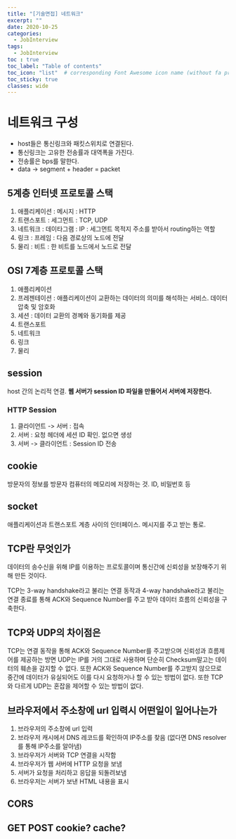 ```yaml
---
title: "[기술면접] 네트워크"
excerpt: ""
date: 2020-10-25
categories:
  - JobInterview
tags:
  - JobInterview
toc : true
toc_label: "Table of contents"
toc_icon: "list"  # corresponding Font Awesome icon name (without fa prefix)
toc_sticky: true
classes: wide
---
```


# 네트워크 구성

- host들은 통신링크와 패킷스위치로 연결된다.
- 통신링크는 고유한 전송률과 대역폭을 가진다.
- 전송률은 bps를 말한다.
- data -> segment + header  = packet

## 5계층 인터넷 프로토콜 스택

1. 애플리케이션 : 메시지     : HTTP   
2. 트랜스포트   : 세그먼트   : TCP, UDP
3. 네트워크     : 데이타그램 : IP : 세그먼트 목적지 주소를 받아서 routing하는 역할
4. 링크         : 프레임     : 다음 경로상의 노드에 전달  
5. 물리         : 비트       : 한 비트를 노드에서 노드로 전달

## OSI 7계층 프로토콜 스택

1. 애플리케이션
2. 프레젠테이션  : 애플리케이션이 교환하는 데이터의 의미를 해석하는 서비스. 데이터 압축 및 암호화
3. 세션         : 데이터 교환의 경꼐와 동기화를 제공
4. 트랜스포트
5. 네트워크
6. 링크
7. 물리

## session

host 간의 논리적 연결. **웹 서버가 session ID 파일을 만들어서 서버에 저장한다.**

### HTTP Session

1. 클라이언트 -> 서버 : 접속
1. 서버 : 요청 헤더에 세션 ID 확인. 없으면 생성
1. 서버 -> 클라이언트 : Session ID 전송

## cookie

방문자의 정보를 방문자 컴퓨터의 메모리에 저장하는 것. ID, 비밀번호 등

## socket

애플리케이션과 트랜스포트 계층 사이의 인터페이스.  메시지를 주고 받는 통로.


## TCP란 무엇인가

데이터의 송수신을 위해 IP를 이용하는 프로토콜이며 통신간에 신뢰성을 보장해주기 위해 만든 것이다.

TCP는 3-way handshake라고 불리는 연결 동작과 4-way handshake라고 불리는 연결 종료를 통해 ACK와 Sequence Number를 주고 받아 데이터 흐름의 신뢰성을 구축한다.

## TCP와 UDP의 차이점은
TCP는 연결 동작을 통해 ACK와 Sequence Number를 주고받으며 신뢰성과 흐름제어를 제공하는 방면 UDP는 IP를 거의 그대로 사용하며 단순히 Checksum말고는 데이터의 훼손을 감지할 수 없다. 또한 ACK와 Sequence Number를 주고받지 않으므로 중간에 데이터가 유실되어도 이를 다시 요청하거나 할 수 있는 방법이 없다. 또한 TCP와 다르게 UDP는 혼잡을 제어할 수 있는 방법이 없다.

## 브라우저에서 주소창에 url 입력시 어떤일이 일어나는가

1. 브라우저의 주소창에 url 입력
2. 브라우저 캐시에서 DNS 레코드를 확인하여 IP주소를 찾음 (없다면 DNS resolver를 통해 IP주소를 알아냄)
3. 브라우저가 서버와 TCP 연결을 시작함
4. 브라우저가 웹 서버에 HTTP 요청을 보냄
5. 서버가 요청을 처리하고 응답을 되돌려보냄
6. 브라우저는 서버가 보낸 HTML 내용을 표시

## CORS

## GET POST cookie? cache?